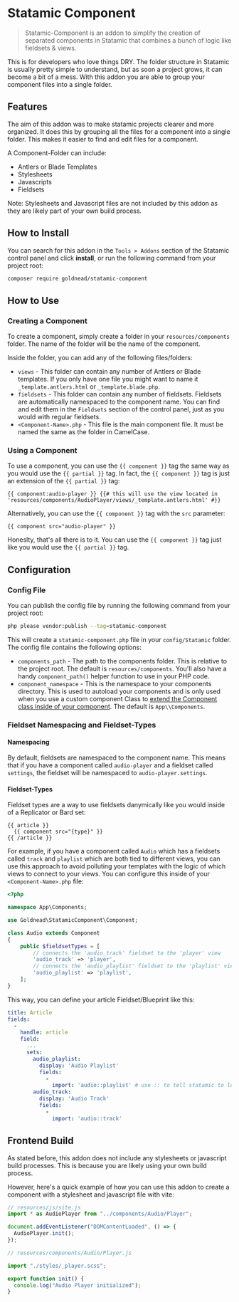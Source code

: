 # Statamic Component

> Statamic-Component is an addon to simplify the creation of separated components in Statamic that combines a bunch of logic like fieldsets & views.

This is for developers who love things DRY. The folder structure in Statamic is usually pretty simple to understand, but as soon
a project grows, it can become a bit of a mess. With this addon you are able to group your component files into a single folder.

## Features

The aim of this addon was to make statamic projects clearer and more organized. It does this by grouping all the files for a component into a single folder. This makes it easier to find and edit files for a component.

A Component-Folder can include:

- Antlers or Blade Templates
- Stylesheets
- Javascripts
- Fieldsets

Note: Stylesheets and Javascript files are not included by this addon as they are likely part of your own
build process.

## How to Install

You can search for this addon in the `Tools > Addons` section of the Statamic control panel and click **install**, or run the following command from your project root:

```bash
composer require goldnead/statamic-component
```

## How to Use

### Creating a Component

To create a component, simply create a folder in your `resources/components` folder. The name of the folder will be the name of the component.

Inside the folder, you can add any of the following files/folders:

- `views` - This folder can contain any number of Antlers or Blade templates. If you only have one file you might want to name it
  `_template.antlers.html` or `_template.blade.php`.
- `fieldsets` - This folder can contain any number of fieldsets. Fieldsets are automatically namespaced to the component name. You can find and edit them in the `Fieldsets` section of the control panel, just as you would with regular fieldsets.
- `<Component-Name>.php` - This file is the main component file. It must be named the same as the folder in CamelCase.

### Using a Component

To use a component, you can use the `{{ component }}` tag the same way as you would use the `{{ partial }}` tag. In fact, the `{{ component }}` tag is just an extension of the `{{ partial }}` tag:

```antlers
{{ component:audio-player }} {{# this will use the view located in 'resources/components/AudioPlayer/views/_template.antlers.html' #}}
```

Alternatively, you can use the `{{ component }}` tag with the `src` parameter:

```antlers
{{ component src="audio-player" }}
```

Honeslty, that's all there is to it. You can use the `{{ component }}` tag just like you would use the `{{ partial }}` tag.

## Configuration

### Config File

You can publish the config file by running the following command from your project root:

```bash
php please vendor:publish --tag=statamic-component
```

This will create a `statamic-component.php` file in your `config/Statamic` folder. The config file contains the following options:

- `components_path` - The path to the components folder. This is relative to the project root. The default is `resources/components`. You'll also have a handy `component_path()` helper function to use in your PHP code.
- `component_namespace` - This is the namespace to your components directory. This is used to autoload your components and is only used when you use a custom component Class to [extend the Component class inside of your component](#component-class). The default is `App\\Components`.

### Fieldset Namespacing and Fieldset-Types

#### Namespacing

By default, fieldsets are namespaced to the component name. This means that if you have a component called `audio-player` and a fieldset called `settings`, the fieldset will be namespaced to `audio-player.settings`.

#### Fieldset-Types

Fieldset types are a way to use fieldsets danymically like you would inside of a Replicator or Bard set:

```antlers
{{ article }}
  {{ component src="{type}" }}
{{ /article }}
```

For example, if you have a component called `Audio` which has a fieldsets called
`track` and `playlist` which are both tied to different views, you can use this approach to avoid polluting your templates with the logic of which views to connect to your views.
You can configure this inside of your `<Component-Name>.php` file:

```php
<?php

namespace App\Components;

use Goldnead\StatamicComponent\Component;

class Audio extends Component
{
    public $fieldsetTypes = [
        // connects the 'audio_track' fieldset to the 'player' view
        'audio_track' => 'player',
        // connects the 'audio_playlist' fieldset to the 'playlist' view
        'audio_playlist' => 'playlist',
    ];
}
```

This way, you can define your article Fieldset/Blueprint like this:

```yaml
title: Article
fields:
  -
    handle: article
    field:
      ...
      sets:
        audio_playlist:
          display: 'Audio Playlist'
          fields:
            -
              import: 'audio::playlist' # use :: to tell statamic to look for a fieldset inside of specific namespace
        audio_track:
          display: 'Audio Track'
          fields:
            -
              import: 'audio::track'
```

## Frontend Build

As stated before, this addon does not include any stylesheets or javascript build processes. This is because you are likely using your own build process.

However, here's a quick example of how you can use this addon to create a component with a stylesheet and javascript file with vite:

```js
// resources/js/site.js
import * as AudioPlayer from "../components/Audio/Player";

document.addEventListener("DOMContentLoaded", () => {
  AudioPlayer.init();
});

// resources/components/Audio/Player.js

import "./styles/_player.scss";

export function init() {
  console.log("Audio Player initialized");
}
```
